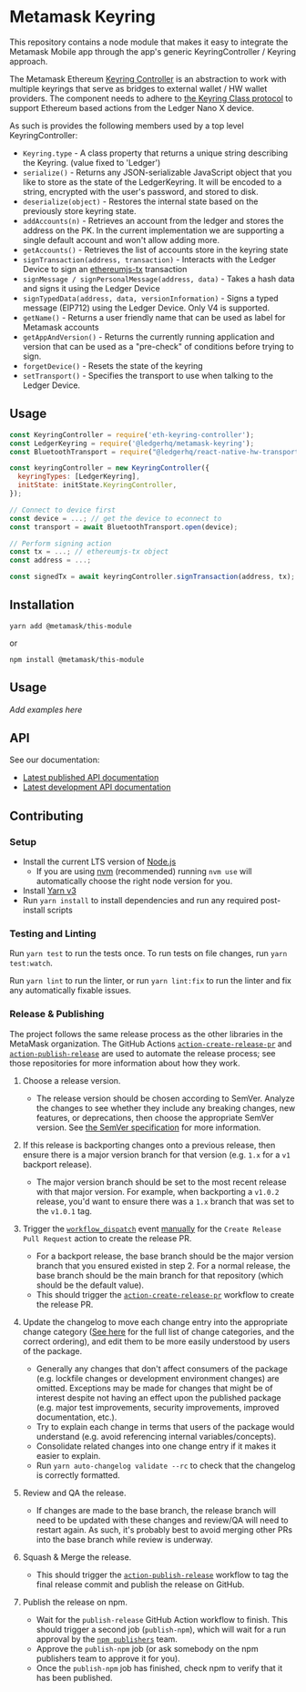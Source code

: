 # Metamask Keyring

This repository contains a node module that makes it easy to integrate the Metamask Mobile app through the app's generic KeyringController / Keyring approach.

The Metamask Ethereum [Keyring Controller](https://github.com/MetaMask/KeyringController) is an abstraction to work with multiple keyrings that serve as bridges to external wallet / HW wallet providers. The component needs to adhere to [the Keyring Class protocol](https://github.com/MetaMask/KeyringController) to support Ethereum based actions from the Ledger Nano X device.

As such is provides the following members used by a top level KeyringController:

- `Keyring.type` - A class property that returns a unique string describing the Keyring. (value fixed to 'Ledger')
- `serialize()` - Returns any JSON-serializable JavaScript object that you like to store as the state of the LedgerKeyring. It will be encoded to a string, encrypted with the user's password, and stored to disk.
- `deserialize(object)` - Restores the internal state based on the previously store keyring state.
- `addAccounts(n)` - Retrieves an account from the ledger and stores the address on the PK. In the current implementation we are supporting a single default account and won't allow adding more.
- `getAccounts()` - Retrieves the list of accounts store in the keyring state
- `signTransaction(address, transaction)` - Interacts with the Ledger Device to sign an [ethereumjs-tx](https://github.com/ethereumjs/ethereumjs-tx) transaction
- `signMessage / signPersonalMessage(address, data)` - Takes a hash data and signs it using the Ledger Device
- `signTypedData(address, data, versionInformation)` - Signs a typed message (EIP712) using the Ledger Device. Only V4 is supported.
- `getName()` - Returns a user friendly name that can be used as label for Metamask accounts
- `getAppAndVersion()` - Returns the currently running application and version that can be used as a "pre-check" of conditions before trying to sign.
- `forgetDevice()` - Resets the state of the keyring
- `setTransport()` - Specifies the transport to use when talking to the Ledger Device.

## Usage

```javascript
const KeyringController = require('eth-keyring-controller');
const LedgerKeyring = require('@ledgerhq/metamask-keyring');
const BluetoothTransport = require("@ledgerhq/react-native-hw-transport-ble");

const keyringController = new KeyringController({
  keyringTypes: [LedgerKeyring],
  initState: initState.KeyringController,
});

// Connect to device first
const device = ...; // get the device to econnect to
const transport = await BluetoothTransport.open(device);

// Perform signing action
const tx = ...; // ethereumjs-tx object
const address = ...;

const signedTx = await keyringController.signTransaction(address, tx);
```

## Installation

`yarn add @metamask/this-module`

or

`npm install @metamask/this-module`

## Usage

_Add examples here_

## API

See our documentation:

- [Latest published API documentation](https://metamask.github.io/metamask-module-template/latest/)
- [Latest development API documentation](https://metamask.github.io/metamask-module-template/staging/)

## Contributing

### Setup

- Install the current LTS version of [Node.js](https://nodejs.org)
  - If you are using [nvm](https://github.com/creationix/nvm#installation) (recommended) running `nvm use` will automatically choose the right node version for you.
- Install [Yarn v3](https://yarnpkg.com/getting-started/install)
- Run `yarn install` to install dependencies and run any required post-install scripts

### Testing and Linting

Run `yarn test` to run the tests once. To run tests on file changes, run `yarn test:watch`.

Run `yarn lint` to run the linter, or run `yarn lint:fix` to run the linter and fix any automatically fixable issues.

### Release & Publishing

The project follows the same release process as the other libraries in the MetaMask organization. The GitHub Actions [`action-create-release-pr`](https://github.com/MetaMask/action-create-release-pr) and [`action-publish-release`](https://github.com/MetaMask/action-publish-release) are used to automate the release process; see those repositories for more information about how they work.

1. Choose a release version.

   - The release version should be chosen according to SemVer. Analyze the changes to see whether they include any breaking changes, new features, or deprecations, then choose the appropriate SemVer version. See [the SemVer specification](https://semver.org/) for more information.

2. If this release is backporting changes onto a previous release, then ensure there is a major version branch for that version (e.g. `1.x` for a `v1` backport release).

   - The major version branch should be set to the most recent release with that major version. For example, when backporting a `v1.0.2` release, you'd want to ensure there was a `1.x` branch that was set to the `v1.0.1` tag.

3. Trigger the [`workflow_dispatch`](https://docs.github.com/en/actions/reference/events-that-trigger-workflows#workflow_dispatch) event [manually](https://docs.github.com/en/actions/managing-workflow-runs/manually-running-a-workflow) for the `Create Release Pull Request` action to create the release PR.

   - For a backport release, the base branch should be the major version branch that you ensured existed in step 2. For a normal release, the base branch should be the main branch for that repository (which should be the default value).
   - This should trigger the [`action-create-release-pr`](https://github.com/MetaMask/action-create-release-pr) workflow to create the release PR.

4. Update the changelog to move each change entry into the appropriate change category ([See here](https://keepachangelog.com/en/1.0.0/#types) for the full list of change categories, and the correct ordering), and edit them to be more easily understood by users of the package.

   - Generally any changes that don't affect consumers of the package (e.g. lockfile changes or development environment changes) are omitted. Exceptions may be made for changes that might be of interest despite not having an effect upon the published package (e.g. major test improvements, security improvements, improved documentation, etc.).
   - Try to explain each change in terms that users of the package would understand (e.g. avoid referencing internal variables/concepts).
   - Consolidate related changes into one change entry if it makes it easier to explain.
   - Run `yarn auto-changelog validate --rc` to check that the changelog is correctly formatted.

5. Review and QA the release.

   - If changes are made to the base branch, the release branch will need to be updated with these changes and review/QA will need to restart again. As such, it's probably best to avoid merging other PRs into the base branch while review is underway.

6. Squash & Merge the release.

   - This should trigger the [`action-publish-release`](https://github.com/MetaMask/action-publish-release) workflow to tag the final release commit and publish the release on GitHub.

7. Publish the release on npm.

   - Wait for the `publish-release` GitHub Action workflow to finish. This should trigger a second job (`publish-npm`), which will wait for a run approval by the [`npm publishers`](https://github.com/orgs/MetaMask/teams/npm-publishers) team.
   - Approve the `publish-npm` job (or ask somebody on the npm publishers team to approve it for you).
   - Once the `publish-npm` job has finished, check npm to verify that it has been published.
